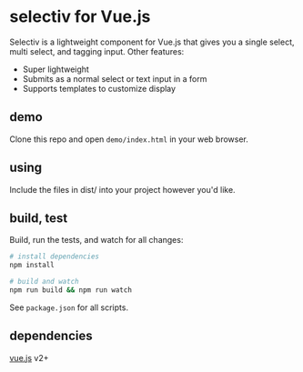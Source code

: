 # selectiv for Vue.js

Selectiv is a lightweight component for Vue.js that gives you a single select, multi select, and tagging input. Other features:

  - Super lightweight
  - Submits as a normal select or text input in a form
  - Supports templates to customize display


## demo

Clone this repo and open `demo/index.html` in your web browser.

## using

Include the files in dist/ into your project however you'd like.

## build, test

Build, run the tests, and watch for all changes:

```sh
# install dependencies
npm install

# build and watch
npm run build && npm run watch
```

See `package.json` for all scripts.


## dependencies
[vue.js](https://nodejs.org/) v2+